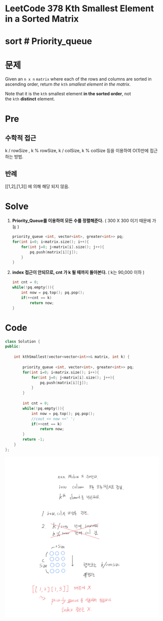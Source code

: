 # LeetCode 378 Kth Smallest Element in a Sorted Matrix

# sort # Priority_queue

# 문제

Given an `n x n` `matrix` where each of the rows and columns are sorted in ascending order, return *the* `kth` *smallest element in the matrix*.

Note that it is the `kth` smallest element **in the sorted order**, not the `kth` **distinct** element.

# Pre

## 수학적 접근

k / rowSize , k % rowSize, k / colSize, k % colSize 등을 이용하여 O(1)만에 접근 하는 방법.

## 반례

[[1,2],[1,3]] 에 의해 해당 되지 않음.

# Solve

1. **Priority_Queue를 이용하여 모든 수를 정렬해준다.**
( 300 X 300 이기 때문에 가능 )

    ```cpp
    priority_queue <int, vector<int>, greater<int>> pq;
    for(int i=0; i<matrix.size(); i++){
        for(int j=0; j<matrix[i].size(); j++){
            pq.push(matrix[i][j]);
        }
    }
    ```

2. **index 접근이 안되므로, cnt 가 k 될 때까지 돌아본다.**
( k는 90,000 이하 )

    ```cpp
    int cnt = 0;
    while(!pq.empty()){
        int now = pq.top(); pq.pop();
        if(++cnt == k)
            return now;
    }
    ```

# Code

```cpp
class Solution {
public:
    
    int kthSmallest(vector<vector<int>>& matrix, int k) {
        
        priority_queue <int, vector<int>, greater<int>> pq;
        for(int i=0; i<matrix.size(); i++){
            for(int j=0; j<matrix[i].size(); j++){
                pq.push(matrix[i][j]);
            }
        }
        
        int cnt = 0;
        while(!pq.empty()){
            int now = pq.top(); pq.pop();
            //cout << now <<' ';
            if(++cnt == k)
                return now;
        }
        return -1;
    }
};
```

![LeetCode%20378%20Kth%20Smallest%20Element%20in%20a%20Sorted%20Matr%20d764dfa45575499f985f4f23cd54bb73/Untitled.png](LeetCode%20378%20Kth%20Smallest%20Element%20in%20a%20Sorted%20Matr%20d764dfa45575499f985f4f23cd54bb73/Untitled.png)